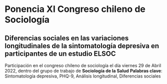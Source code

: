 # Ponencia XI Congreso chileno de Sociología
## Diferencias sociales en las variaciones longitudinales de la sintomatología depresiva en participantes de un estudio ELSOC


Participación en el congreso chileno de sociología el día viernes 29 de Abril 2022, dentro del grupo de trabajo de **Sociología de la Salud**
**Palabras clave**: Sintomatología depresiva, PHQ-9, Análisis longitudinal, Diferencias sociales


